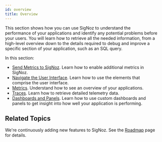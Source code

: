 ```yaml
---
id: overview
title: Overview
---
```


This section shows how you can use SigNoz to understand the performance of your applications and identify any potential problems before your users. You will learn how to retrieve all the needed information, from a high-level overview down to the details required to debug and improve a specific section of your application, such as an SQL query.

In this section:

- [Send Metrics to SigNoz](/docs/userguide/send-metrics/). Learn how to enable additional metrics in SigNoz.
- [Navigate the User Interface](/docs/userguide/navigate-user-interface/). Learn how to use the elements that comprise the user interface.
- [Metrics](/docs/userguide/metrics/). Understand how to see an overview of your applications.
- [Traces](/docs/userguide/traces/). Learn how to retrieve detailed telemetry data.
- [Dashboards and Panels](/docs/userguide/manage-dashboards-and-panels). Learn how to use custom dashboards and panels to get insight into how well your application is performing.

## Related Topics

We're continuously adding new features to SigNoz. See the [Roadmap](/docs/roadmap) page for details.

